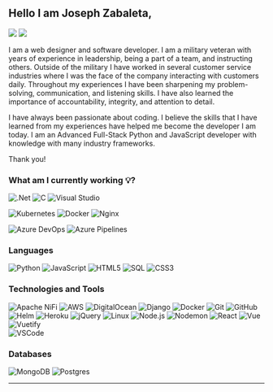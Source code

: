 ## Hello I am Joseph Zabaleta,

[![](https://img.shields.io/badge/LinkedIn-joseph--zabaleta-blue?logo=LinkedIn&logoColor=blue&labelColor=black)][linkedin]
[![](https://img.shields.io/badge/Gmail-joseph.l.zabaleta%40gmail.com-red?logo=Gmail&logoColor=Red&labelColor=black)][gmail]

<!-- [![](https://img.shields.io/badge/HackerRank-joseph__zabaleta-brightgreen?logo=HackerRank&logoColor=Green&labelColor=black)][hackerrank] -->

I am a web designer and software developer. I am a military veteran with years of experience in leadership, being a part of a team, and instructing others. Outside of the military I have worked in several customer service industries where I was the face of the company interacting with customers daily. Throughout my experiences I have been sharpening my problem-solving, communication, and listening skills. I have also learned the importance of accountability, integrity, and attention to detail.

I have always been passionate about coding. I believe the skills that I have learned from my experiences have helped me become the developer I am today. I am an Advanced Full-Stack Python and JavaScript developer with knowledge with many industry frameworks.

Thank you!

### What am I currently working :bulb:?

![.Net](https://img.shields.io/badge/-.Net_Framework-000000?style=flat&logo=.net&logoColor=512BD4)
![C](https://img.shields.io/badge/-C_Sharp-000000?style=flat&logo=csharp&logoColor=239120)
![Visual Studio](https://img.shields.io/badge/-Visual_Studio-000000?style=flat&logo=visual-studio&logoColor=5C2D91)

![Kubernetes](https://img.shields.io/badge/-Kubernetes-000000?style=flat&logo=kubernetes)
![Docker](https://img.shields.io/badge/-Docker-000000?style=flat&logo=docker)
![Nginx](https://img.shields.io/badge/-Nginx-000000?style=flat&logo=nginx&logoColor=green)

![Azure DevOps](https://img.shields.io/badge/-Azure_DevOps-000000?style=flat&logo=azuredevops&logoColor=blue)
![Azure Pipelines](https://img.shields.io/badge/-Azure_Pipelines-000000?style=flat&logo=azurepipelines&logoColor=blue)

### Languages

![Python](https://img.shields.io/badge/-Python-000000?style=flat&logo=python)
![JavaScript](https://img.shields.io/badge/-JavaScript-000000?style=flat&logo=javascript)
![HTML5](https://img.shields.io/badge/-HTML5-000000?style=flat&logo=HTML5)
![SQL](https://img.shields.io/badge/-SQL-000000?style=flat&logo=MySQL)
![CSS3](https://img.shields.io/badge/-CSS3-000000?style=flat&logo=css3&logoColor=blue)

### Technologies and Tools

![Apache NiFi](https://img.shields.io/badge/-Apache_NiFi-000000?style=flat&logo=)
![AWS](https://img.shields.io/badge/-AWS-000000?style=flat&logo=amazon-aws&logoColor=orange)
![DigitalOcean](https://img.shields.io/badge/-DigitalOcean-000000?style=flat&logo=digitalocean)
![Django](https://img.shields.io/badge/-Django-000000?style=flat&logo=django&logoColor=092E20)
![Docker](https://img.shields.io/badge/-Docker-000000?style=flat&logo=docker)
![Git](https://img.shields.io/badge/-Git-000000?style=flat&logo=git&logoColor=F05032)
![GitHub](https://img.shields.io/badge/-GitHub-000000?style=flat&logo=github&logoColor=FFFFFF)
![Helm](https://img.shields.io/badge/-Helm-000000?style=flat&logo=helm)
![Heroku](https://img.shields.io/badge/-Heroku-000000?style=flat&logo=heroku&logoColor=purple)
![jQuery](https://img.shields.io/badge/-jQuery-000000?style=flat&logo=jQuery&logoColor=0769AD)
![Linux](https://img.shields.io/badge/-Linux-000000?style=flat&logo=linux&logoColor=FCC624)
![Node.js](https://img.shields.io/badge/-Node.js-000000?style=flat&logo=node.js&logoColor=339933)
![Nodemon](https://img.shields.io/badge/-Nodemon-000000?style=flat&logo=nodemon)
![React](https://img.shields.io/badge/-React-000000?style=flat&logo=React&logoColor=61DAFB)
![Vue](https://img.shields.io/badge/-Vue-000000?style=flat&logo=vue.js)
![Vuetify](https://img.shields.io/badge/-Vuetify-000000?style=flat&logo=vuetify&logoColor=lightblue)  
![VSCode](https://img.shields.io/badge/-VSCode-000000?style=flat&logo=visual-studio-code&logoColor=blue)

### Databases

![MongoDB](https://img.shields.io/badge/-MongoDB-000000?style=flat&logo=mongodb)
![Postgres](https://img.shields.io/badge/-PostgreSQL-000000?style=flat&logo=postgresql)

---

<!-- [![Joseph's Github Stats](https://github-readme-stats.vercel.app/api?username=joseph-zabaleta&show_icons=true&theme=dark)](https://github.com/joseph-zabaleta) -->

<!-- [![Stats](https://github-readme-stats.vercel.app/api/top-langs/?username=joseph-zabaleta&show_icons=true&theme=dark)](https://github.com/joseph-zabaleta) -->

</details>

[linkedin]: https://www.linkedin.com/in/joseph-zabaleta
[gmail]: mailto:joseph.l.zabaleta@gmail.com
[hackerrank]: https://www.hackerrank.com/joseph_zabaleta
[webdevplaylist]: https://www.youtube.com/playlist?list=PLkwxH9e_vrAJ0WbEsFA9W3I1W-g_BTsbt
[jsplaylist]: https://www.youtube.com/playlist?list=PLkwxH9e_vrALRJKu7wfXby3MKeflhTu6B
[cssplaylist]: https://www.youtube.com/playlist?list=PLkwxH9e_vrALSdvZuEh6gqQdmDoDIoqz4
[reactplaylist]: https://www.youtube.com/playlist?list=PLkwxH9e_vrAK4TdffpxKY3QGyHCpxFcQ0
